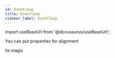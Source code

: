 ```yaml
---
id: Eventloop
title: Eventloop
sidebar_label: Eventloop
---
```


import useBaseUrl from '@docusaurus/useBaseUrl';

You can put properties for alignment

Its magic
